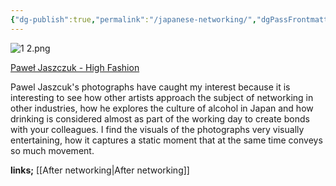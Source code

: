 ```yaml
---
{"dg-publish":true,"permalink":"/japanese-networking/","dgPassFrontmatter":true}
---
```


![1 2.png](/img/user/1%202.png)

[Paweł Jaszczuk - High Fashion](https://www.artsy.net/show/photo-edition-berlin-pawel-jaszczuk-high-fashion-in-japan-haihuatusiyon-ri-ben)

Pawel Jaszcuk's photographs have caught my interest because it is interesting to see how other artists approach the subject of networking in other industries, how he explores the culture of alcohol in Japan and how drinking is considered almost as part of the working day to create bonds with your colleagues. 
I find the visuals of the photographs very visually entertaining, how it captures a static moment that at the same time conveys so much movement.

**links;** [[After networking\|After networking]]
